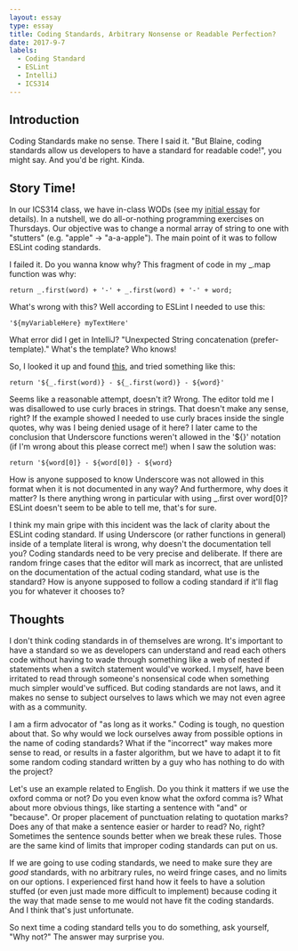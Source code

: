 ```yaml
---
layout: essay
type: essay
title: Coding Standards, Arbitrary Nonsense or Readable Perfection?
date: 2017-9-7
labels:
  - Coding Standard
  - ESLint
  - IntelliJ
  - ICS314
---
```


## Introduction
Coding Standards make no sense. There I said it. "But Blaine, coding standards allow us developers to have a standard for readable code!", you might say. And you'd be right. Kinda.

## Story Time!
In our ICS314 class, we have in-class WODs (see my [initial essay](https://github.com/blaine-wataru/blaine-wataru.github.io/blob/master/essays/JavaScript_Thoughts.md) for details). In a nutshell, we do all-or-nothing programming exercises on Thursdays. Our objective was to change a normal array of string to one with "stutters" (e.g. "apple" -> "a-a-apple"). The main point of it was to follow ESLint coding standards.

I failed it. Do you wanna know why? This fragment of code in my _.map function was why:
```
return _.first(word) + '-' + _.first(word) + '-' + word; 
```
What's wrong with this? Well according to ESLint I needed to use this:
```
'${myVariableHere} myTextHere'
```
What error did I get in IntelliJ? "Unexpected String concatenation (prefer-template)." What's the template? Who knows! 

So, I looked it up and found [this](https://eslint.org/docs/rules/prefer-template), and tried something like this:
```
return '${_.first(word)} - ${_.first(word)} - ${word}'
```
Seems like a reasonable attempt, doesn't it? Wrong. The editor told me I was disallowed to use curly braces in strings. That doesn't make any sense, right? If the example showed I needed to use curly braces inside the single quotes, why was I being denied usage of it here? I later came to the conclusion that Underscore functions weren't allowed in the '${}' notation (if I'm wrong about this please correct me!) when I saw the solution was:
```
return '${word[0]} - ${word[0]} - ${word}
```
How is anyone supposed to know Underscore was not allowed in this format when it is not documented in any way? And furthermore, why does it matter? Is there anything wrong in particular with using _.first over word[0]? ESLint doesn't seem to be able to tell me, that's for sure.

I think my main gripe with this incident was the lack of clarity about the ESLint coding standard. If using Underscore (or rather functions in general) inside of a template literal is wrong, why doesn't the documentation tell you? Coding standards need to be very precise and deliberate. If there are random fringe cases that the editor will mark as incorrect, that are unlisted on the documentation of the actual coding standard, what use is the standard? How is anyone supposed to follow a coding standard if it'll flag you for whatever it chooses to? 

## Thoughts

I don't think coding standards in of themselves are wrong. It's important to have a standard so we as developers can understand and read each others code without having to wade through something like a web of nested if statements when a switch statement would've worked. I myself, have been irritated to read through someone's nonsensical code when something much simpler would've sufficed. But coding standards are not laws, and it makes no sense to subject ourselves to laws which we may not even agree with as a community.

I am a firm advocator of "as long as it works." Coding is tough, no question about that. So why would we lock ourselves away from possible options in the name of coding standards? What if the "incorrect" way makes more sense to read, or results in a faster algorithm, but we have to adapt it to fit some random coding standard written by a guy who has nothing to do with the project?

Let's use an example related to English. Do you think it matters if we use the oxford comma or not? Do you even know what the oxford comma is? What about more obvious things, like starting a sentence with "and" or "because". Or proper placement of punctuation relating to quotation marks? Does any of that make a sentence easier or harder to read? No, right? Sometimes the sentence sounds better when we break these rules. Those are the same kind of limits that improper coding standards can put on us.

If we are going to use coding standards, we need to make sure they are *good* standards, with no arbitrary rules, no weird fringe cases, and no limits on our options. I experienced first hand how it feels to have a solution stuffed (or even just made more difficult to implement) because coding it the way that made sense to me would not have fit the coding standards. And I think that's just unfortunate.

So next time a coding standard tells you to do something, ask yourself, "Why not?" The answer may surprise you. 








